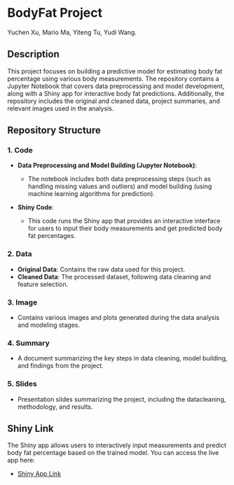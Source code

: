 # BodyFat Project
Yuchen Xu, Mario Ma, Yiteng Tu, Yudi Wang.

## Description
This project focuses on building a predictive model for estimating body fat percentage using various body measurements. The repository contains a Jupyter Notebook that covers data preprocessing and model development, along with a Shiny app for interactive body fat predictions. Additionally, the repository includes the original and cleaned data, project summaries, and relevant images used in the analysis.

## Repository Structure

### 1. Code
- **Data Preprocessing and Model Building (Jupyter Notebook)**:
  - The notebook includes both data preprocessing steps (such as handling missing values and outliers) and model building (using machine learning algorithms for prediction).
  
- **Shiny Code**:
  - This code runs the Shiny app that provides an interactive interface for users to input their body measurements and get predicted body fat percentages.

### 2. Data
- **Original Data**: Contains the raw data used for this project.
- **Cleaned Data**: The processed dataset, following data cleaning and feature selection.

### 3. Image
- Contains various images and plots generated during the data analysis and modeling stages.

### 4. Summary
- A document summarizing the key steps in data cleaning, model building, and findings from the project.

### 5. Slides
- Presentation slides summarizing the project, including the datacleaning, methodology, and results.

## Shiny Link
The Shiny app allows users to interactively input measurements and predict body fat percentage based on the trained model. You can access the live app here:
- [Shiny App Link](https://mario2747.shinyapps.io/Group4_bodyfat_predict/)


